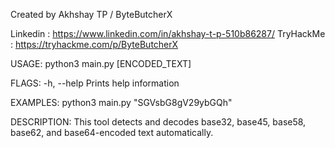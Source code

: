 Created by Akhshay TP / ByteButcherX

Linkedin    : https://www.linkedin.com/in/akhshay-t-p-510b86287/ 
TryHackMe   : https://tryhackme.com/p/ByteButcherX

USAGE:
    python3 main.py [ENCODED_TEXT]

FLAGS:
    -h, --help       Prints help information

EXAMPLES:
    python3 main.py "SGVsbG8gV29ybGQh"

DESCRIPTION:
    This tool detects and decodes base32, base45, base58, base62, and base64-encoded text automatically.
